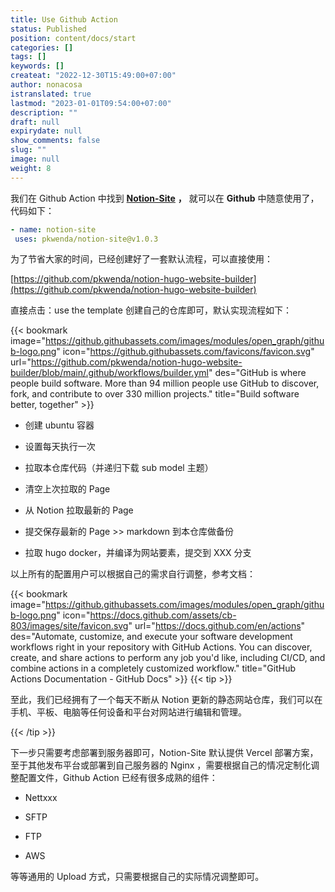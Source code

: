 ```yaml
---
title: Use Github Action
status: Published
position: content/docs/start
categories: []
tags: []
keywords: []
createat: "2022-12-30T15:49:00+07:00"
author: nonacosa
istranslated: true
lastmod: "2023-01-01T09:54:00+07:00"
description: ""
draft: null
expirydate: null
show_comments: false
slug: ""
image: null
weight: 8
---
```

我们在 Github Action 中找到 **[Notion-Site](https://github.com/marketplace/actions/notion-site)**  **，** 就可以在 **Github** 中随意使用了，代码如下：


 ```yaml
 - name: notion-site
  uses: pkwenda/notion-site@v1.0.3
 ```
 <!--more-->为了节省大家的时间，已经创建好了一套默认流程，可以直接使用：

[https://github.com/pkwenda/notion-hugo-website-builder](https://github.com/pkwenda/notion-hugo-website-builder)

直接点击：use the template 创建自己的仓库即可，默认实现流程如下：

{{< bookmark image="https://github.githubassets.com/images/modules/open_graph/github-logo.png" icon="https://github.githubassets.com/favicons/favicon.svg" url="https://github.com/pkwenda/notion-hugo-website-builder/blob/main/.github/workflows/builder.yml"  des="GitHub is where people build software. More than 94 million people use GitHub to discover, fork, and contribute to over 330 million projects."  title="Build software better, together"  >}}
- 创建 ubuntu 容器

- 设置每天执行一次

- 拉取本仓库代码（并递归下载 sub model 主题）

- 清空上次拉取的 Page

- 从 Notion 拉取最新的 Page

- 提交保存最新的 Page >> markdown 到本仓库做备份

- 拉取 hugo docker，并编译为网站要素，提交到 XXX 分支

以上所有的配置用户可以根据自己的需求自行调整，参考文档：

{{< bookmark image="https://github.githubassets.com/images/modules/open_graph/github-logo.png" icon="https://docs.github.com/assets/cb-803/images/site/favicon.svg" url="https://docs.github.com/en/actions"  des="Automate, customize, and execute your software development workflows right in your repository with GitHub Actions. You can discover, create, and share actions to perform any job you'd like, including CI/CD, and combine actions in a completely customized workflow."  title="GitHub Actions Documentation - GitHub Docs"  >}}
{{< tip >}}

至此，我们已经拥有了一个每天不断从 Notion 更新的静态网站仓库，我们可以在手机、平板、电脑等任何设备和平台对网站进行编辑和管理。

{{< /tip >}}

下一步只需要考虑部署到服务器即可，Notion-Site 默认提供 Vercel 部署方案，至于其他发布平台或部署到自己服务器的 Nginx ，需要根据自己的情况定制化调整配置文件，Github Action 已经有很多成熟的组件：

- Nettxxx

- SFTP

- FTP

- AWS

等等通用的 Upload 方式，只需要根据自己的实际情况调整即可。

